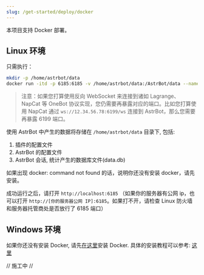 ```yaml
---
slug: /get-started/deploy/docker
---
```




本项目支持 Docker 部署。

## Linux 环境

只需执行：

```bash
mkdir -p /home/astrbot/data
docker run -itd -p 6185:6185 -v /home/astrbot/data:/AstrBot/data --name astrbot soulter/astrbot:latest
```

> 注意：如果您打算使用反向 WebSocket 来连接到诸如 Lagrange、NapCat 等 OneBot 协议实现，您仍需要再暴露对应的端口。比如您打算使用 NapCat 通过 `ws://12.34.56.78:6199/ws` 连接到 AstrBot，那么您需要再暴露 6199 端口。

使用 AstrBot 中产生的数据将存储在 `/home/astrbot/data` 目录下, 包括: 
1. 插件的配置文件
2. AstrBot 的配置文件
3. AstrBot 会话, 统计产生的数据库文件(data.db)

如果出现 docker: command not found 的话，说明你还没有安装 docker，请先安装。

成功运行之后，请打开 `http://localhost:6185` （如果你的服务器有公网 ip，也可以打开 `http://[你的服务器公网 IP]:6185`。如果打不开，请检查 Linux 防火墙和服务器托管商处是否放行了 6185 端口）

## Windows 环境

如果你还没有安装 Docker, 请先[在这里](https://desktop.docker.com/win/main/amd64/Docker%20Desktop%20Installer.exe?utm_source=docker&utm_medium=webreferral&utm_campaign=dd-smartbutton&utm_location=module)安装 Docker. 具体的安装教程可以参考: [这里](https://learn.microsoft.com/zh-cn/virtualization/windowscontainers/quick-start/set-up-environment?tabs=dockerce#windows-10-and-11-1)

// 施工中 //

